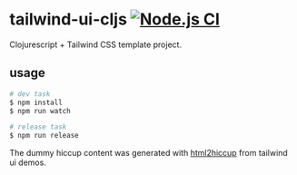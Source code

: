 # tailwind-ui-cljs [![Node.js CI](https://github.com/baskeboler/tailwind-ui-cljs/actions/workflows/node.js.yml/badge.svg)](https://github.com/baskeboler/tailwind-ui-cljs/actions/workflows/node.js.yml)

Clojurescript + Tailwind CSS template project.

## usage 

```sh
# dev task 
$ npm install 
$ npm run watch 

# release task
$ npm run release
```

The dummy hiccup content was generated with [html2hiccup](http://github.com/baskeboler/html2hiccup ) from tailwind ui demos.
